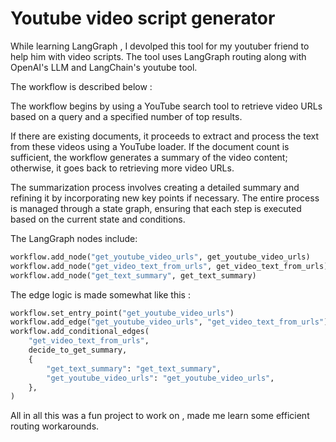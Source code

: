 
# Youtube video script generator

While learning LangGraph , I devolped this tool for my youtuber friend to help him with video scripts. The tool uses LangGraph routing along with OpenAI's LLM and LangChain's youtube tool.

The workflow is described below : 

The workflow begins by using a YouTube search tool to retrieve video URLs based on a query and a specified number of top results.

If there are existing documents, it proceeds to extract and process the text from these videos using a YouTube loader. If the document count is sufficient, the workflow generates a summary of the video content; otherwise, it goes back to retrieving more video URLs. 

The summarization process involves creating a detailed summary and refining it by incorporating new key points if necessary. The entire process is managed through a state graph, ensuring that each step is executed based on the current state and conditions.

The LangGraph nodes include:

```python
workflow.add_node("get_youtube_video_urls", get_youtube_video_urls)
workflow.add_node("get_video_text_from_urls", get_video_text_from_urls)
workflow.add_node("get_text_summary", get_text_summary)
```

The edge logic is made somewhat like this :

```python
workflow.set_entry_point("get_youtube_video_urls")
workflow.add_edge("get_youtube_video_urls", "get_video_text_from_urls")
workflow.add_conditional_edges(
    "get_video_text_from_urls",
    decide_to_get_summary,
    {
        "get_text_summary": "get_text_summary",
        "get_youtube_video_urls": "get_youtube_video_urls",
    },
)
```
All in all this was a fun project to work on , made me learn some efficient routing workarounds.


